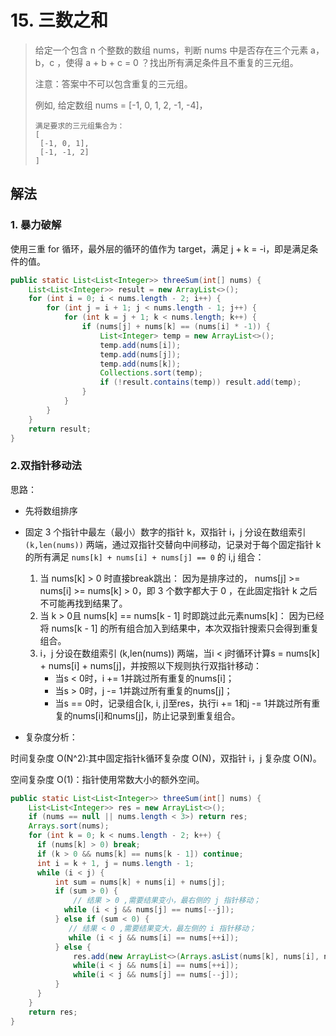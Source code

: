 # 15. 三数之和

>给定一个包含 n 个整数的数组 nums，判断 nums 中是否存在三个元素 a，b，c ，使得 a + b + c = 0 ？找出所有满足条件且不重复的三元组。
>
>注意：答案中不可以包含重复的三元组。
>
>例如, 给定数组 nums = [-1, 0, 1, 2, -1, -4]，
>```
>满足要求的三元组集合为：
>[
>  [-1, 0, 1],
>  [-1, -1, 2]
>]
>```

## 解法

### 1. 暴力破解

使用三重 for 循环，最外层的循环的值作为 target，满足 j + k = -i，即是满足条件的值。

```java
public static List<List<Integer>> threeSum(int[] nums) {
    List<List<Integer>> result = new ArrayList<>();
    for (int i = 0; i < nums.length - 2; i++) {
        for (int j = i + 1; j < nums.length - 1; j++) {
            for (int k = j + 1; k < nums.length; k++) {
                if (nums[j] + nums[k] == (nums[i] * -1)) {
                    List<Integer> temp = new ArrayList<>();
                    temp.add(nums[i]);
                    temp.add(nums[j]);
                    temp.add(nums[k]);
                    Collections.sort(temp);
                    if (!result.contains(temp)) result.add(temp);
                }
            }
        }
    }
    return result;
}
```

### 2.双指针移动法

思路：

- 先将数组排序

- 固定 3 个指针中最左（最小）数字的指针 k，双指针 i，j 分设在数组索引`(k,len(nums))` 两端，通过双指针交替向中间移动，记录对于每个固定指针 k 的所有满足 `nums[k] + nums[i] + nums[j] == 0` 的 i,j 组合：
      
  1. 当 nums[k] > 0 时直接break跳出：
因为是排序过的， nums[j] >= nums[i] >= nums[k] > 0，即 3 个数字都大于 0 ，在此固定指针 k 之后不可能再找到结果了。
  2. 当 k > 0且 nums[k] == nums[k - 1] 时即跳过此元素nums[k]：
因为已经将 nums[k - 1] 的所有组合加入到结果中，本次双指针搜索只会得到重复组合。
  3. i，j 分设在数组索引 (k,len(nums)) 两端，当i < j时循环计算s = nums[k] + nums[i] + nums[j]，并按照以下规则执行双指针移动：
     - 当s < 0时，i += 1并跳过所有重复的nums[i]；
     - 当s > 0时，j -= 1并跳过所有重复的nums[j]；
     - 当s == 0时，记录组合[k, i, j]至res，执行i += 1和j -= 1并跳过所有重复的nums[i]和nums[j]，防止记录到重复组合。

- 复杂度分析：

时间复杂度 O(N^2):其中固定指针k循环复杂度 O(N)，双指针 i，j 复杂度 O(N)。

空间复杂度 O(1)：指针使用常数大小的额外空间。

```java
public static List<List<Integer>> threeSum(int[] nums) {
    List<List<Integer>> res = new ArrayList<>();
    if (nums == null || nums.length < 3>) return res;
    Arrays.sort(nums);
    for (int k = 0; k < nums.length - 2; k++) {
      if (nums[k] > 0) break;
      if (k > 0 && nums[k] == nums[k - 1]) continue;
      int i = k + 1, j = nums.length - 1;
      while (i < j) {
          int sum = nums[k] + nums[i] + nums[j];
          if (sum > 0) {
              // 结果 > 0 ,需要结果变小，最右侧的 j 指针移动；
            while (i < j && nums[j] == nums[--j]);
          } else if (sum < 0) {
             // 结果 < 0 ,需要结果变大，最左侧的 i 指针移动；
             while (i < j && nums[i] == nums[++i]);
          } else {
              res.add(new ArrayList<>(Arrays.asList(nums[k], nums[i], nums[j])));
              while(i < j && nums[i] == nums[++i]);
              while(i < j && nums[j] == nums[--j]);
          }
      }
    }
    return res;
}
```